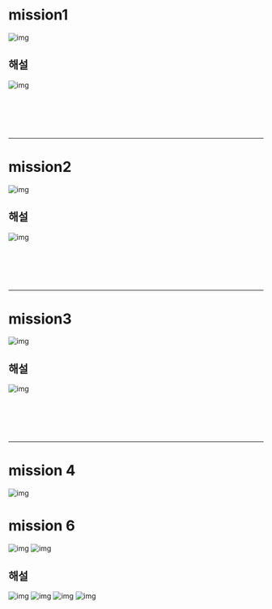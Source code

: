 # mission1
![img](/img/mission1.PNG)

## 해설
![img](/img/mission1-1.PNG)

<br>
<br>
<br>
<br>


---

# mission2
![img](/img/mission2.PNG)

## 해설
![img](/img/mission2-1.PNG)



<br>
<br>
<br>
<br>


---
# mission3
![img](/img/mission3.PNG)

## 해설

![img](/img/mission3-1.PNG)



<br>
<br>
<br>
<br>

---

# mission 4
![img](/img/mission4.PNG)







# mission 6
![img](/img/mission6-1.PNG)
![img](/img/mission6-2.PNG)


## 해설

![img](/img/m6-3.PNG)
![img](/img/m6-4.PNG)
![img](/img/m6-5.PNG)
![img](/img/m6-6.PNG)


